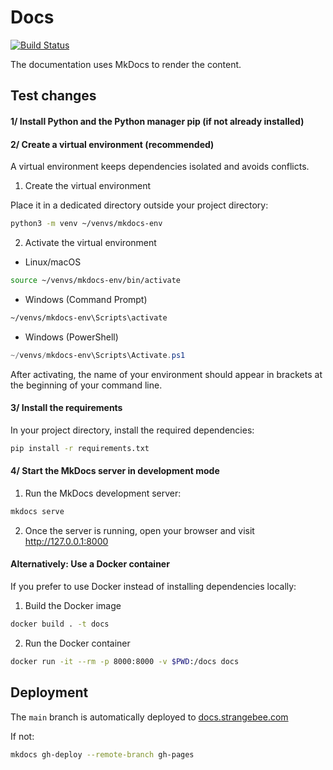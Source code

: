 # Docs

[![Build Status](https://github.com/StrangeBeeCorp/docs/actions/workflows/pages/pages-build-deployment/badge.svg)](https://github.com/StrangeBeeCorp/docs/actions/workflows/pages/pages-build-deployment)

The documentation uses MkDocs to render the content.

## Test changes

#### 1/ Install Python and the Python manager pip (if not already installed)

#### 2/ Create a virtual environment (recommended)
A virtual environment keeps dependencies isolated and avoids conflicts.

1. Create the virtual environment

Place it in a dedicated directory outside your project directory:

```bash
python3 -m venv ~/venvs/mkdocs-env
```

2. Activate the virtual environment

* Linux/macOS
```bash
source ~/venvs/mkdocs-env/bin/activate
```

* Windows (Command Prompt)
```cmd
~/venvs/mkdocs-env\Scripts\activate
```

* Windows (PowerShell)
```powershell
~/venvs/mkdocs-env\Scripts\Activate.ps1
```

After activating, the name of your environment should appear in brackets at the beginning of your command line.

#### 3/ Install the requirements

In your project directory, install the required dependencies:

```bash
pip install -r requirements.txt
```

#### 4/ Start the MkDocs server in development mode

1. Run the MkDocs development server:

```bash
mkdocs serve
```

2. Once the server is running, open your browser and visit http://127.0.0.1:8000

#### Alternatively: Use a Docker container

If you prefer to use Docker instead of installing dependencies locally:

1. Build the Docker image

```bash
docker build . -t docs
```

2. Run the Docker container

```bash
docker run -it --rm -p 8000:8000 -v $PWD:/docs docs
```

## Deployment

The `main` branch is automatically deployed to [docs.strangebee.com](https://docs.strangebee.com)

If not:

```bash
mkdocs gh-deploy --remote-branch gh-pages
```

